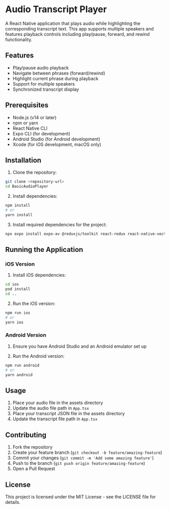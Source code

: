 # Audio Transcript Player

A React Native application that plays audio while highlighting the corresponding transcript text. This app supports multiple speakers and features playback controls including play/pause, forward, and rewind functionality.

## Features

- Play/pause audio playback
- Navigate between phrases (forward/rewind)
- Highlight current phrase during playback
- Support for multiple speakers
- Synchronized transcript display

## Prerequisites

- Node.js (v14 or later)
- npm or yarn
- React Native CLI
- Expo CLI (for development)
- Android Studio (for Android development)
- Xcode (for iOS development, macOS only)

## Installation

1. Clone the repository:

```bash
git clone <repository-url>
cd BasicAudioPlayer
```

2. Install dependencies:

```bash
npm install
# or
yarn install
```

3. Install required dependencies for the project:

```bash
npx expo install expo-av @reduxjs/toolkit react-redux react-native-vector-icons react-native-sound-player
```

## Running the Application

### iOS Version

1. Install iOS dependencies:

```bash
cd ios
pod install
cd ..
```

2. Run the iOS version:

```bash
npm run ios
# or
yarn ios
```

### Android Version

1. Ensure you have Android Studio and an Android emulator set up

2. Run the Android version:

```bash
npm run android
# or
yarn android
```

## Usage

1. Place your audio file in the assets directory
2. Update the audio file path in `App.tsx`
3. Place your transcript JSON file in the assets directory
4. Update the transcript file path in `App.tsx`

## Contributing

1. Fork the repository
2. Create your feature branch (`git checkout -b feature/amazing-feature`)
3. Commit your changes (`git commit -m 'Add some amazing feature'`)
4. Push to the branch (`git push origin feature/amazing-feature`)
5. Open a Pull Request

## License

This project is licensed under the MIT License - see the LICENSE file for details.
